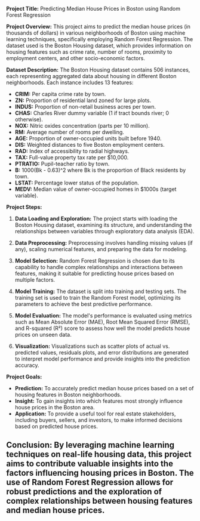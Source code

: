 

**Project Title:** Predicting Median House Prices in Boston using Random Forest Regression

**Project Overview:**
This project aims to predict the median house prices (in thousands of dollars) in various neighborhoods of Boston using machine learning techniques, specifically employing Random Forest Regression. The dataset used is the Boston Housing dataset, which provides information on housing features such as crime rate, number of rooms, proximity to employment centers, and other socio-economic factors.

**Dataset Description:**
The Boston Housing dataset contains 506 instances, each representing aggregated data about housing in different Boston neighborhoods. Each instance includes 13 features:
- **CRIM:** Per capita crime rate by town.
- **ZN:** Proportion of residential land zoned for large plots.
- **INDUS:** Proportion of non-retail business acres per town.
- **CHAS:** Charles River dummy variable (1 if tract bounds river; 0 otherwise).
- **NOX:** Nitric oxides concentration (parts per 10 million).
- **RM:** Average number of rooms per dwelling.
- **AGE:** Proportion of owner-occupied units built before 1940.
- **DIS:** Weighted distances to five Boston employment centers.
- **RAD:** Index of accessibility to radial highways.
- **TAX:** Full-value property tax rate per $10,000.
- **PTRATIO:** Pupil-teacher ratio by town.
- **B:** 1000(Bk - 0.63)^2 where Bk is the proportion of Black residents by town.
- **LSTAT:** Percentage lower status of the population.
- **MEDV:** Median value of owner-occupied homes in $1000s (target variable).

**Project Steps:**
1. **Data Loading and Exploration:** The project starts with loading the Boston Housing dataset, examining its structure, and understanding the relationships between variables through exploratory data analysis (EDA).

2. **Data Preprocessing:** Preprocessing involves handling missing values (if any), scaling numerical features, and preparing the data for modeling.

3. **Model Selection:** Random Forest Regression is chosen due to its capability to handle complex relationships and interactions between features, making it suitable for predicting house prices based on multiple factors.

4. **Model Training:** The dataset is split into training and testing sets. The training set is used to train the Random Forest model, optimizing its parameters to achieve the best predictive performance.

5. **Model Evaluation:** The model's performance is evaluated using metrics such as Mean Absolute Error (MAE), Root Mean Squared Error (RMSE), and R-squared (R²) score to assess how well the model predicts house prices on unseen data.

6. **Visualization:** Visualizations such as scatter plots of actual vs. predicted values, residuals plots, and error distributions are generated to interpret model performance and provide insights into the prediction accuracy.

**Project Goals:**
- **Prediction:** To accurately predict median house prices based on a set of housing features in Boston neighborhoods.
- **Insight:** To gain insights into which features most strongly influence house prices in the Boston area.
- **Application:** To provide a useful tool for real estate stakeholders, including buyers, sellers, and investors, to make informed decisions based on predicted house prices.

**Conclusion:**
By leveraging machine learning techniques on real-life housing data, this project aims to contribute valuable insights into the factors influencing housing prices in Boston. The use of Random Forest Regression allows for robust predictions and the exploration of complex relationships between housing features and median house prices.
---

